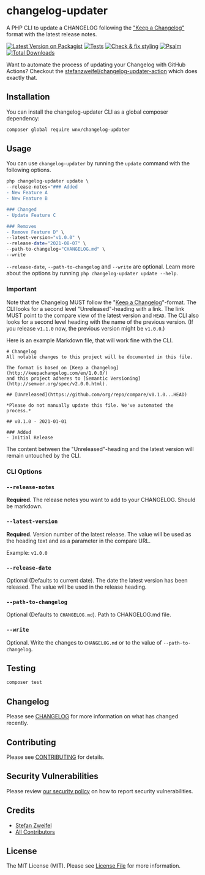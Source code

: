 # changelog-updater

A PHP CLI to update a CHANGELOG following the ["Keep a Changelog"](https://keepachangelog.com/) format with the latest release notes.

[![Latest Version on Packagist](https://img.shields.io/packagist/v/wnx/changelog-updater.svg?style=flat-square)](https://packagist.org/packages/wnx/changelog-updater)
[![Tests](https://github.com/stefanzweifel/php-changelog-updater/actions/workflows/run-tests.yml/badge.svg)](https://github.com/stefanzweifel/php-changelog-updater/actions/workflows/run-tests.yml)
[![Check & fix styling](https://github.com/stefanzweifel/php-changelog-updater/actions/workflows/php-cs-fixer.yml/badge.svg)](https://github.com/stefanzweifel/php-changelog-updater/actions/workflows/php-cs-fixer.yml)
[![Psalm](https://github.com/stefanzweifel/php-changelog-updater/actions/workflows/psalm.yml/badge.svg)](https://github.com/stefanzweifel/php-changelog-updater/actions/workflows/psalm.yml)
[![Total Downloads](https://img.shields.io/packagist/dt/wnx/changelog-updater.svg?style=flat-square)](https://packagist.org/packages/wnx/changelog-updater)


Want to automate the process of updating your Changelog with GitHub Actions? Checkout the [stefanzweifel/changelog-updater-action](https://github.com/stefanzweifel/changelog-updater-action) which does exactly that.

## Installation

You can install the changelog-updater CLI as a global composer dependency:

```bash
composer global require wnx/changelog-updater
```

## Usage

You can use `changelog-updater` by running the `update` command with the following options.

```php
php changelog-updater update \
--release-notes="### Added
- New Feature A
- New Feature B

### Changed
- Update Feature C

### Removes
- Remove Feature D" \
--latest-version="v1.0.0" \
--release-date="2021-08-07" \
--path-to-changelog="CHANGELOG.md" \
--write
```

`--release-date`, `--path-to-changelog` and `--write` are optional. Learn more about the options by running `php changelog-updater update --help`.


### Important

Note that the Changelog MUST follow the "[Keep a Changelog](https://keepachangelog.com/en/1.0.0/)"-format. 
The CLI looks for a second level "Unreleased"-heading with a link. The link MUST point to the compare view of the latest version and `HEAD`.
The CLI also looks for a second level heading with the name of the previous version. (If you release `v1.1.0` now, the previous version might be `v1.0.0`.) 

Here is an example Markdown file, that will work fine with the CLI.


```
# Changelog
All notable changes to this project will be documented in this file.

The format is based on [Keep a Changelog](http://keepachangelog.com/en/1.0.0/)
and this project adheres to [Semantic Versioning](http://semver.org/spec/v2.0.0.html).

## [Unreleased](https://github.com/org/repo/compare/v0.1.0...HEAD)

*Please do not manually update this file. We've automated the process.*

## v0.1.0 - 2021-01-01

### Added
- Initial Release
```

The content between the "Unreleased"-heading and the latest version will remain untouched by the CLI.

### CLI Options

### `--release-notes`
**Required**. The release notes you want to add to your CHANGELOG. Should be markdown.

### `--latest-version`
**Required**. Version number of the latest release. The value will be used as the heading text and as a parameter in the compare URL.

Example: `v1.0.0`

### `--release-date`
Optional (Defaults to current date). The date the latest version has been released. The value will be used in the release heading.

### `--path-to-changelog`
Optional (Defaults to `CHANGELOG.md`). Path to CHANGELOG.md file.

### `--write`
Optional. Write the changes to `CHANGELOG.md` or to the value of `--path-to-changelog`.

## Testing

```bash
composer test
```

## Changelog

Please see [CHANGELOG](CHANGELOG.md) for more information on what has changed recently.

## Contributing

Please see [CONTRIBUTING](.github/CONTRIBUTING.md) for details.

## Security Vulnerabilities

Please review [our security policy](../../security/policy) on how to report security vulnerabilities.

## Credits

- [Stefan Zweifel](https://github.com/stefanzweifel)
- [All Contributors](../../contributors)

## License

The MIT License (MIT). Please see [License File](LICENSE.md) for more information.
